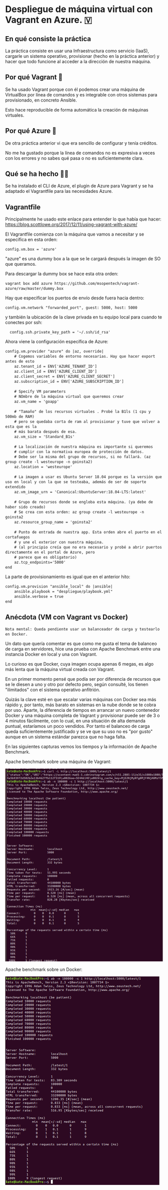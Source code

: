 # Despliegue de máquina virtual con Vagrant en Azure. 🇻

## En qué consiste la práctica

La práctica consiste en usar una Infraestructura como servicio (IaaS), cargarle un sistema operativo, provisionar (hecho en la práctica anterior) y hacer que todo funcione al acceder a la dirección de nuestra máquina.

## Por qué Vagrant 🤔

Se ha usado Vagrant porque con él podemos crear una máquina de VirtualBox por línea de comandos y es integrable con otros sistemas para provisionado, en concreto Ansible.

Esto hace reproducible de forma automática la creación de máquinas virtuales.

## Por qué Azure 🤔

De otra práctica anterior vi que era sencillo de configurar y tenía créditos. 

No me ha gustado porque la línea de comandos no es expresiva a veces con los errores y no sabes qué pasa o no es suficientemente clara.

## Qué se ha hecho 🤷‍♂️

Se ha instalado el CLI de Azure, el plugin de Azure para Vagrant y se ha adaptado el Vagrantfile para las necesidades Azure.

## Vagrantfile

Principalmente he usado este enlace para entender lo que había que hacer: https://blog.scottlowe.org/2017/12/11/using-vagrant-with-azure/

El Vagrantfile comienza con la máquina que vamos a necesitar y se especifica en esta orden:

    config.vm.box = 'azure'

"azure" es una dummy box a la que se le cargará después la imagen de SO que queramos.

Para descargar la dummy box se hace esta otra orden:

    vagrant box add azure https://github.com/msopentech/vagrant-azure/raw/master/dummy.box

Hay que especificar los puertos de envío desde fuera hacia dentro:

    config.vm.network "forwarded_port", guest: 5000, host: 5000
  
y también la ubicación de la clave privada en tu equipo local para cuando te conectes por ssh:

      config.ssh.private_key_path = '~/.ssh/id_rsa'

Ahora viene la configuración específica de Azure:

    config.vm.provider "azure" do |az, override|
        # Cogemos variables de entorno necesarias. Hay que hacer export antes de esto
        az.tenant_id = ENV['AZURE_TENANT_ID']
        az.client_id = ENV['AZURE_CLIENT_ID']
        az.client_secret = ENV['AZURE_CLIENT_SECRET']
        az.subscription_id = ENV['AZURE_SUBSCRIPTION_ID']
        
        # Specify VM parameters
        # NOmbre de la máquina virtual que queremos crear
        az.vm_name = 'goapp'
        
        # "Tamaño" de los recursos virtuales . Probé la B1ls (1 cpu y 500mb de RAM)
        # pero se quedaba corta de ram al provisionar y tuve que volver a esta que es la
        # más barata después de esa.
        az.vm_size = 'Standard_B1s'
        
        # La localización de nuestra máquina es importante si queremos 
        # cumplir con la normativa europea de protección de datos.
        # Debe ser la misma del grupo de recursos, si no fallará. (az group create -l westeurope -n goinsta2)
        az.location = 'westeurope'
        
        # La imagen a usar es Ubuntu Server 18.04 porque es la versión que uso en local y con la que se testeaba, además de ser de soporte extendido
        az.vm_image_urn = 'Canonical:UbuntuServer:18.04-LTS:latest'
        
        # Grupo de recursos donde se engloba esta máquina. (ya debe de haber sido creado)
        # Se crea con esta orden: az group create -l westeurope -n goinsta2
        az.resource_group_name = 'goinsta2'

        # Punto de entrada de nuestra app. Esta orden abre el puerto en el cortafuegos
        # y une el exterior con nuestra máquina.
        # (al principio creía que no era necesario y probé a abrir puertos directamente en el portal de Azure, pero
        # parece que es obligatorio)
        az.tcp_endpoints='5000'
    end

La parte de provisionamiento es igual que en el anterior hito:

    config.vm.provision "ansible_local" do |ansible|
        ansible.playbook = "despliegue/playbook.yml"
        ansible.verbose = true
    end


## Anécdota (VM con Vagrant vs Docker)

    Nota mental: Queda pendiente usar un balanceador de carga y testearlo en Docker.

Un dato que quería comentar es que como me gusta el tema de balanceo de carga en servidores, hice una prueba con Apache Benchmark entre una instancia Docker en local y una con Vagrant.

Lo curioso es que Docker, cuya imagen ocupa apenas 6 megas, es algo más lenta que la máquina virtual creada con Vagrant.

En un primer momento pensé que podía ser por diferencia de recursos que se le diesen a uno y otro por defecto pero, según consulté, los tienen "ilimitados" con el sistema operativo anfitrión.

Quizás la clave esté en que escalar varias máquinas con Docker sea más rápido y, por tanto, más barato en sistemas en la nube donde se te cobra por uso. Aparte, la diferencia de tiempos en arrancar un nuevo contenedor Docker y una máquina completa de Vagrant y provisionar puede ser de 3 o 4 minutos fácilmente, con lo cual, en una situación de alta demanda puntual, estaríamos un poco vendidos. Por tanto el balanceo de carga queda suficientemente justificado y se ve que su uso no es "por gusto" aunque en un sistema estándar parezca que no haga falta.


En las siguientes capturas vemos los tiempos y la información de Apache Benchmark.

Apache benchmark sobre una máquina de Vagrant:

![Apache benchmark con Vagrant](ab_vm2.png)

Apache benchmark sobre un Docker:

![Apache benchmark con docker](ab_docker.png)
